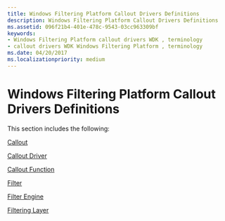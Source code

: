 ```yaml
---
title: Windows Filtering Platform Callout Drivers Definitions
description: Windows Filtering Platform Callout Drivers Definitions
ms.assetid: 096f21b4-401e-478c-9543-03cc963309bf
keywords:
- Windows Filtering Platform callout drivers WDK , terminology
- callout drivers WDK Windows Filtering Platform , terminology
ms.date: 04/20/2017
ms.localizationpriority: medium
---
```


# Windows Filtering Platform Callout Drivers Definitions


This section includes the following:

[Callout](callout.md)

[Callout Driver](callout-driver.md)

[Callout Function](callout-function.md)

[Filter](filter.md)

[Filter Engine](filter-engine.md)

[Filtering Layer](filtering-layer.md)

 

 





